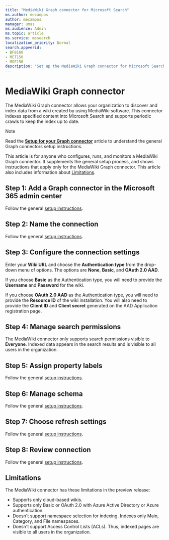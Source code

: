 ```yaml
---
title: "MediaWiki Graph connector for Microsoft Search"
ms.author: mecampos
author: mecampos
manager: umas
ms.audience: Admin
ms.topic: article
ms.service: mssearch
localization_priority: Normal
search.appverid:
- BFB160
- MET150
- MOE150
description: "Set up the MediaWiki Graph connector for Microsoft Search"
---
```

<!---Previous ms.author: monaray --->

# MediaWiki Graph connector

The MediaWiki Graph connector allows your organization to discover and index data from a wiki created by using MediaWiki software. This connector indexes specified content into Microsoft Search and supports periodic crawls to keep the index up to date.

> [!NOTE]
> Read the [**Setup for your Graph connector**](configure-connector.md) article to understand the general Graph connectors setup instructions.

This article is for anyone who configures, runs, and monitors a MediaWiki Graph connector. It supplements the general setup process, and shows instructions that apply only for the MediaWiki Graph connector. This article also includes information about [Limitations](#limitations).

<!---## Before you get started-->

<!---Insert "Before you get started" recommendations for this data source-->

## Step 1: Add a Graph connector in the Microsoft 365 admin center

Follow the general [setup instructions](https://docs.microsoft.com/microsoftsearch/configure-connector).
<!---If the above phrase does not apply, delete it and insert specific details for your data source that are different from general setup instructions.-->

## Step 2: Name the connection

Follow the general [setup instructions](https://docs.microsoft.com/microsoftsearch/configure-connector).
<!---If the above phrase does not apply, delete it and insert specific details for your data source that are different from general setup instructions.-->

## Step 3: Configure the connection settings

Enter your **Wiki URL** and choose the **Authentication type** from the drop-down menu of options. The options are **None**, **Basic**, and **OAuth
2.0 AAD**.

If you choose **Basic** as the Authentication type, you will need to provide the **Username** and **Password** for the wiki.

If you choose **OAuth 2.0 AAD** as the Authentication type, you will need to provide the **Resource ID** of the wiki installation. You will also need to provide the **Client ID** and **Client secret** generated on the AAD Application registration page.

## Step 4: Manage search permissions

The MediaWiki connector only supports search permissions visible to **Everyone**. Indexed data appears in the search results and is visible to all users in the organization.

## Step 5: Assign property labels

Follow the general [setup instructions](https://docs.microsoft.com/microsoftsearch/configure-connector).
<!---If the above phrase does not apply, delete it and insert specific details for your data source that are different from general setup instructions.-->

## Step 6: Manage schema

Follow the general [setup instructions](https://docs.microsoft.com/microsoftsearch/configure-connector).
<!---If the above phrase does not apply, delete it and insert specific details for your data source that are different from general setup instructions.-->

## Step 7: Choose refresh settings

Follow the general [setup instructions](https://docs.microsoft.com/microsoftsearch/configure-connector).
<!---If the above phrase does not apply, delete it and insert specific details for your data source that are different from general setup instructions.-->

## Step 8: Review connection

Follow the general [setup instructions](https://docs.microsoft.com/microsoftsearch/configure-connector).
<!---If the above phrase does not apply, delete it and insert specific details for your data source that are different from general setup instructions.-->

<!---## Troubleshooting-->
<!---To be added-->

## Limitations

The MediaWiki connector has these limitations in the preview release:

* Supports only cloud-based wikis.
* Supports only Basic or OAuth 2.0 with Azure Active Directory or Azure authentication.
* Doesn't support namespace selection for indexing. Indexes only Main, Category, and File namespaces.
* Doesn't support Access Control Lists (ACLs). Thus, indexed pages are visible to all users in the organization.
